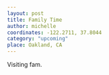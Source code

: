 ```yaml
---
layout: post
title: Family Time
author: michelle
coordinates: -122.2711, 37.8044
category: "upcoming"
place: Oakland, CA
---
```


Visiting fam.